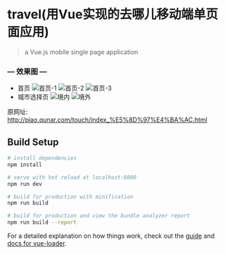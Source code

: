 # travel(用Vue实现的去哪儿移动端单页面应用)

> a Vue.js mobile single page application
### — 效果图 —
 - 首页
   ![首页-1](https://github.com/Ihtml/Vue/blob/master/Travel/static/images/home1.png)
    ![首页-2](https://github.com/Ihtml/Vue/blob/master/Travel/static/images/home2.png)
    ![首页-3](https://github.com/Ihtml/Vue/blob/master/Travel/static/images/home3.png)
 - 城市选择页
    ![境内](https://github.com/Ihtml/Vue/blob/master/Travel/static/images/city1.png)
    ![境外](https://github.com/Ihtml/Vue/blob/master/Travel/static/images/city2.png)
    
原网址: http://piao.qunar.com/touch/index_%E5%8D%97%E4%BA%AC.html

## Build Setup

``` bash
# install dependencies
npm install

# serve with hot reload at localhost:8080
npm run dev

# build for production with minification
npm run build

# build for production and view the bundle analyzer report
npm run build --report
```

For a detailed explanation on how things work, check out the [guide](http://vuejs-templates.github.io/webpack/) and [docs for vue-loader](http://vuejs.github.io/vue-loader).

